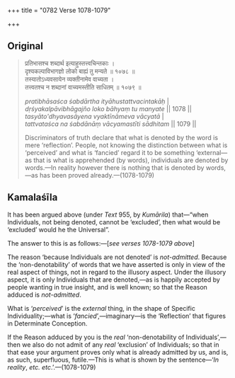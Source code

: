 +++
title = "0782 Verse 1078-1079"

+++
## Original 
>
> प्रतिभासश्च शब्दार्थ इत्याहुस्तत्त्वचिन्तकाः ।  
> दृश्यकल्पाविभागज्ञो लोको बाह्यं तु मन्यते ॥ १०७८ ॥  
> तस्यातोऽध्यवसायेन व्यक्तीनामेव वाच्यता ।  
> तत्त्वतश्च न शब्दानां वाच्यमस्तीति साधितम् ॥ १०७९ ॥ 
>
> *pratibhāsaśca śabdārtha ityāhustattvacintakāḥ* \|  
> *dṛśyakalpāvibhāgajño loko bāhyaṃ tu manyate* \|\| 1078 \|\|  
> *tasyāto'dhyavasāyena vyaktīnāmeva vācyatā* \|  
> *tattvataśca na śabdānāṃ vācyamastīti sādhitam* \|\| 1079 \|\| 
>
> Discriminators of truth declare that what is denoted by the word is mere ‘reflection’. People, not knowing the distinction between what is ‘perceived’ and what is ‘fancied’ regard it to be something ‘external—as that is what is apprehended (by words), individuals are denoted by words.—In reality however there is nothing that is denoted by words,—as has been proved already.—(1078-1079)



## Kamalaśīla

It has been argued above (under *Text* 955, by *Kumārila*) that—“when Individuals, not being denoted, cannot be ‘excluded’, then what would be ‘excluded’ would he the Universal”.

The answer to this is as follows:—[*see verses 1078-1079 above*]

The reason ‘because Individuals are not denoted’ is *not-admitted*. Because the ‘non-denotability’ of words that we have asserted is only in view of the real aspect of things, not in regard to the illusory aspect. Under the illusory aspect, it is only Individuals that are denoted,—as is happily accepted by people wanting in true insight, and is well known; so that the Reason adduced is *not-admitted*.

What is ‘*perceived*’ is the *external* thing, in the shape of Specific Individuality;—what is ‘*fancied*’,—imaginary—is the ‘Reflection’ that figures in Determinate Conception.

If the Reason adduced by you is the *real* ‘non-denotability of Individuals’,—then we also do not admit of any *real* ‘exclusion’ of Individuals; so that in that ease your argument proves only what is already admitted by us, and is, as such, superfluous, futile.—This is what is shown by the sentence—‘*In reality*, *etc. etc*.’.—(1078-1079)


